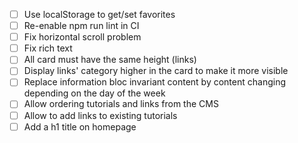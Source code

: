 - [ ] Use localStorage to get/set favorites
- [ ] Re-enable npm run lint in CI
- [ ] Fix horizontal scroll problem 
- [ ] Fix rich text
- [ ] All card must have the same height (links)
- [ ] Display links' category higher in the card to make it more visible
- [ ] Replace information bloc invariant content by content changing depending on the day of the week
- [ ] Allow ordering tutorials and links from the CMS
- [ ] Allow to add links to existing tutorials
- [ ] Add a h1 title on homepage